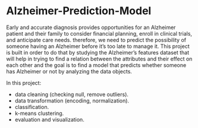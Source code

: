 # Alzheimer-Prediction-Model
Early and accurate diagnosis provides opportunities for an Alzheimer patient and their family to consider 
financial planning, enroll in clinical trials, and anticipate care needs. therefore, we need 
to predict the possibility of someone having an Alzheimer before it’s too late to 
manage it. This project is built in order to do that by studying the Alzheimer’s features dataset that will help in trying 
to find a relation between the attributes and their effect on each other and the goal is to find a model that 
predicts whether someone has Alzheimer or not by analyzing the data objects.

In this project:
- data cleaning (checking null, remove outliers).
- data transformation (encoding, normalization).
- classification.
- k-means clustering.
- evaluation and visualization.

